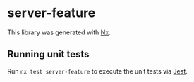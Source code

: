# server-feature

This library was generated with [Nx](https://nx.dev).

## Running unit tests

Run `nx test server-feature` to execute the unit tests via [Jest](https://jestjs.io).
